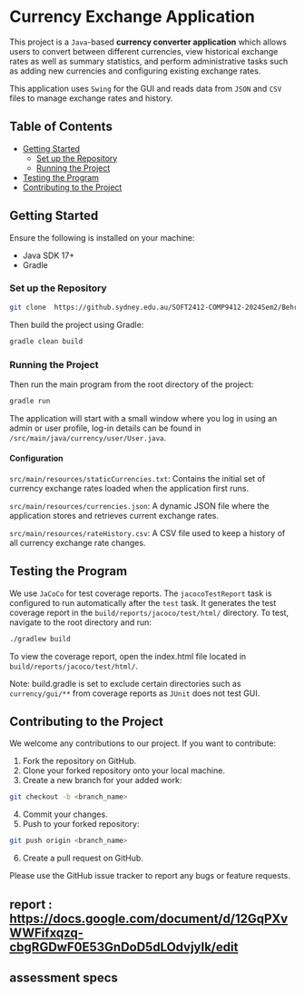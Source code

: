 # Currency Exchange Application

This project is a `Java`-based **currency converter application** which allows users to convert between different currencies, view historical exchange rates as well as summary statistics, and perform administrative tasks such as adding new currencies and configuring existing exchange rates.

This application uses `Swing` for the GUI and reads data from `JSON` and `CSV` files to manage exchange rates and history.

## Table of Contents

- [Getting Started](#getting-started)
  - [Set up the Repository](#set-up-the-repository)
  - [Running the Project](#running-the-project)
- [Testing the Program](#testing-the-program)
- [Contributing to the Project](#contributing-to-the-project)


## Getting Started 

Ensure the following is installed on your machine:
- Java SDK 17+
- Gradle

### Set up the Repository

```bash
git clone  https://github.sydney.edu.au/SOFT2412-COMP9412-2024Sem2/Behroz_Lab01_Group01_CE_A1.git
```

Then build the project using Gradle:

```bash
gradle clean build
```

### Running the Project
Then run the main program from the root directory of the project:

```bash
gradle run
```

The application will start with a small window where you log in using an admin or user profile, log-in details can be found in `/src/main/java/currency/user/User.java`.

#### Configuration
`src/main/resources/staticCurrencies.txt`: Contains the initial set of currency exchange rates loaded when the application first runs.

`src/main/resources/currencies.json`: A dynamic JSON file where the application stores and retrieves current exchange rates.

`src/main/resources/rateHistory.csv`: A CSV file used to keep a history of all currency exchange rate changes.

## Testing the Program

We use `JaCoCo` for test coverage reports. The `jacocoTestReport` task is configured to run automatically after the `test` task. It generates the test coverage report in the `build/reports/jacoco/test/html/` directory. To test, navigate to the root directory and run:

```bash
./gradlew build
```

To view the coverage report, open the index.html file located in `build/reports/jacoco/test/html/`.

Note: build.gradle is set to exclude certain directories such as `currency/gui/**` from coverage reports as `JUnit` does not test GUI.

## Contributing to the Project

We welcome any contributions to our project. If you want to contribute:

1. Fork the repository on GitHub.
2. Clone your forked repository onto your local machine.
3. Create a new branch for your added work:
```bash
git checkout -b <branch_name>
```
4. Commit your changes.
5. Push to your forked repository:
```bash
git push origin <branch_name>
```
6. Create a pull request on GitHub.

Please use the GitHub issue tracker to report any bugs or feature requests.




## report : https://docs.google.com/document/d/12GqPXvWWFifxqzq-cbgRGDwF0E53GnDoD5dLOdvjyIk/edit

## assessment specs
